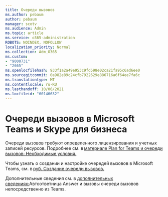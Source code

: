 ```yaml
---
title: Очереди вызовов
ms.author: pebaum
author: pebaum
manager: scotv
ms.audience: Admin
ms.topic: article
ms.service: o365-administration
ROBOTS: NOINDEX, NOFOLLOW
localization_priority: Normal
ms.collection: Adm_O365
ms.custom:
- "9000731"
- "2665"
ms.openlocfilehash: 933f1a2a49e953c9fd598e02ca21fa95c6ad6ee0
ms.sourcegitcommit: 0a982e89c24cfb7922629e886716a6f64ee7fa6c
ms.translationtype: MT
ms.contentlocale: ru-RU
ms.lasthandoff: 10/06/2021
ms.locfileid: "60146632"
---
```

# <a name="call-queues-in-microsoft-teams-and-skype-for-business"></a>Очереди вызовов в Microsoft Teams и Skype для бизнеса 

Очереди вызовов требуют определенного лицензирования и учетных записей ресурсов. Подробнее см. в [материале Plan for Teams и очереди вызовов: Необходимые условия.](https://docs.microsoft.com/microsoftteams/plan-auto-attendant-call-queue#prerequisites) 

Чтобы узнать о создании и настройке очередей вызовов в Microsoft Teams, см. в [руб. Создание очереди вызовов.](https://docs.microsoft.com/microsoftteams/create-a-phone-system-call-queue) 

Дополнительные сведения см. в [дополнительных сведениях:](https://docs.microsoft.com/microsoftteams/answer-auto-attendant-and-call-queue-calls)Автоответница Answer и вызовы очереди вызовов непосредственно из Teams. 